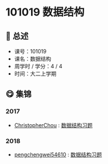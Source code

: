 # 101019 数据结构

## :rocket: 总述

* 课号：101019
* 课名：数据结构
* 周学时 / 学分：4 / 4
* 时间：大二上学期

## :yum: 集锦

### 2017

* [ChristopherChou](https://github.com/ChristopherChou) : [数据结构习题](https://github.com/ChristopherChou/DataStructure)

### 2018

* [pengchengwei54610](https://github.com/pengchengwei54610) : [数据结构习题](https://github.com/pengchengwei54610/datastructure)